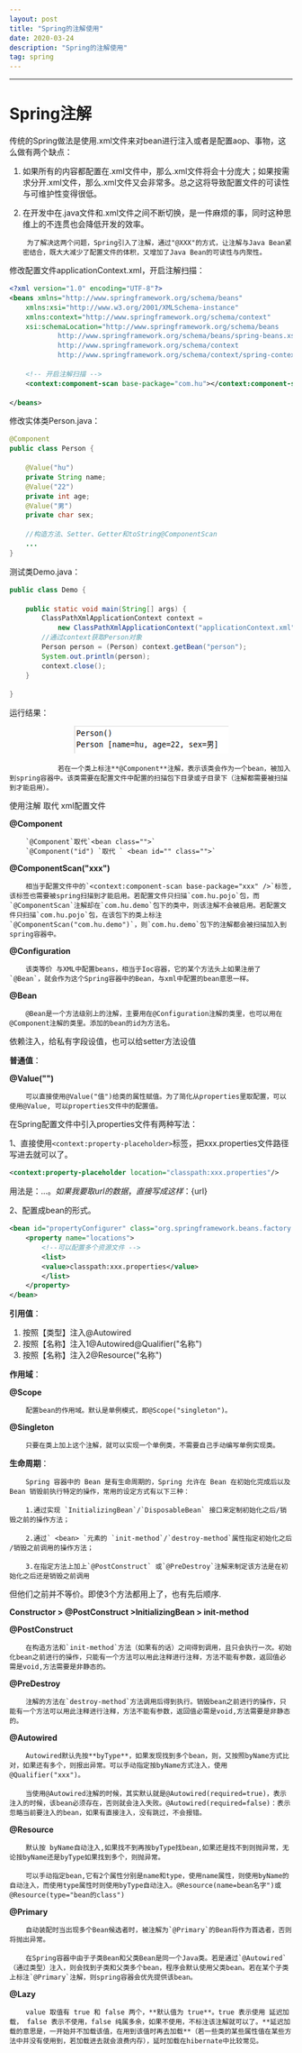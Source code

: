 ```yaml
---
layout: post
title: "Spring的注解使用"
date: 2020-03-24 
description: "Spring的注解使用"
tag: spring 
---
```


------

# **Spring注解**

传统的Spring做法是使用.xml文件来对bean进行注入或者是配置aop、事物，这么做有两个缺点：

1. 如果所有的内容都配置在.xml文件中，那么.xml文件将会十分庞大；如果按需求分开.xml文件，那么.xml文件又会非常多。总之这将导致配置文件的可读性与可维护性变得很低。
2. 在开发中在.java文件和.xml文件之间不断切换，是一件麻烦的事，同时这种思维上的不连贯也会降低开发的效率。

    	为了解决这两个问题，Spring引入了注解，通过"@XXX"的方式，让注解与Java Bean紧密结合，既大大减少了配置文件的体积，又增加了Java Bean的可读性与内聚性。

修改配置文件applicationContext.xml，开启注解扫描：

```xml
<?xml version="1.0" encoding="UTF-8"?>
<beans xmlns="http://www.springframework.org/schema/beans"
	xmlns:xsi="http://www.w3.org/2001/XMLSchema-instance"
	xmlns:context="http://www.springframework.org/schema/context"
	xsi:schemaLocation="http://www.springframework.org/schema/beans
			http://www.springframework.org/schema/beans/spring-beans.xsd
			http://www.springframework.org/schema/context 
            http://www.springframework.org/schema/context/spring-context.xsd">
            
	<!-- 开启注解扫描 -->
	<context:component-scan base-package="com.hu"></context:component-scan>
	
</beans>
```

修改实体类Person.java：

```java
@Component
public class Person {

	@Value("hu")
	private String name;
	@Value("22")
	private int age;
	@Value("男")
	private char sex;
    
    //构造方法、Setter、Getter和toString@ComponentScan
    ...
}
```

测试类Demo.java：

```java
public class Demo {

	public static void main(String[] args) {
		ClassPathXmlApplicationContext context = 
            new ClassPathXmlApplicationContext("applicationContext.xml");
		//通过context获取Person对象
		Person person = (Person) context.getBean("person");
		System.out.println(person);
		context.close();
	}

}
```

运行结果：

<div align="center">
	<img src="/images/posts/Spring的注解使用/@Value注入值.png" />  
</div> 

    			若在一个类上标注**@Component**注解，表示该类会作为一个bean，被加入到spring容器中。该类需要在配置文件中配置的扫描包下目录或子目录下（注解都需要被扫描到才能启用）。

使用注解 取代 xml配置文件

**@Component**

    	`@Component`取代`<bean class="">`
    	`@Component("id") `取代 ` <bean id="" class="">`

**@ComponentScan("xxx")**

    	相当于配置文件中的`<context:component-scan base-package="xxx" />`标签,该标签也需要被spring扫描到才能启用。若配置文件只扫描`com.hu.pojo`包，而`@ComponentScan`注解却在`com.hu.demo`包下的类中，则该注解不会被启用。若配置文件只扫描`com.hu.pojo`包，在该包下的类上标注`@ComponentScan("com.hu.demo")`，则`com.hu.demo`包下的注解都会被扫描加入到spring容器中。

**@Configuration**

    	该类等价 与XML中配置beans，相当于Ioc容器，它的某个方法头上如果注册了`@Bean`，就会作为这个Spring容器中的Bean，与xml中配置的bean意思一样。

**@Bean**

    	@Bean是一个方法级别上的注解，主要用在@Configuration注解的类里，也可以用在@Component注解的类里。添加的bean的id为方法名。

依赖注入，给私有字段设值，也可以给setter方法设值

**普通值**：

**@Value("")**

    	可以直接使用@Value("值")给类的属性赋值。为了简化从properties里取配置，可以使用@Value, 可以properties文件中的配置值。

在Spring配置文件中引入properties文件有两种写法：

1、直接使用`<context:property-placeholder>`标签，把xxx.properties文件路径写进去就可以了。

```xml
<context:property-placeholder location="classpath:xxx.properties"/>
```

用法是：${...} 。如果我要取url的数据，直接写成这样：${url}

2、配置成bean的形式。

```xml
<bean id="propertyConfigurer" class="org.springframework.beans.factory.config.PropertyPlaceholderConfigurer">
    <property name="locations">
        <!--可以配置多个资源文件 -->
        <list>
	    <value>classpath:xxx.properties</value>
        </list>
    </property>
</bean>
```

**引用值**：

1. 按照【类型】注入@Autowired
2. 按照【名称】注入1@Autowired@Qualifier("名称")
3. 按照【名称】注入2@Resource("名称")

**作用域**：

**@Scope**

    	配置bean的作用域。默认是单例模式，即@Scope("singleton")。

**@Singleton**

    	只要在类上加上这个注解，就可以实现一个单例类，不需要自己手动编写单例实现类。

**生命周期**：

    	Spring 容器中的 Bean 是有生命周期的，Spring 允许在 Bean 在初始化完成后以及 Bean 销毁前执行特定的操作，常用的设定方式有以下三种：

    	1.通过实现 `InitializingBean`/`DisposableBean` 接口来定制初始化之后/销毁之前的操作方法；

    	2.通过` <bean> `元素的 `init-method`/`destroy-method`属性指定初始化之后 /销毁之前调用的操作方法；

    	3.在指定方法上加上`@PostConstruct` 或`@PreDestroy`注解来制定该方法是在初始化之后还是销毁之前调用

但他们之前并不等价。即使3个方法都用上了，也有先后顺序.

**Constructor > @PostConstruct >InitializingBean > init-method**

**@PostConstruct**

    	在构造方法和`init-method`方法（如果有的话）之间得到调用，且只会执行一次。初始化bean之前进行的操作，只能有一个方法可以用此注释进行注释，方法不能有参数，返回值必需是void,方法需要是非静态的。

**@PreDestroy**

    	注解的方法在`destroy-method`方法调用后得到执行。销毁bean之前进行的操作，只能有一个方法可以用此注释进行注释，方法不能有参数，返回值必需是void,方法需要是非静态的。

**@Autowired**

    	Autowired默认先按**byType**，如果发现找到多个bean，则，又按照byName方式比对，如果还有多个，则报出异常。可以手动指定按byName方式注入，使用@Qualifier("xxx")。

    	当使用@Autowired注解的时候，其实默认就是@Autowired(required=true)，表示注入的时候，该bean必须存在，否则就会注入失败。@Autowired(required=false)：表示忽略当前要注入的bean，如果有直接注入，没有跳过，不会报错。

**@Resource**

    	默认按 byName自动注入,如果找不到再按byType找bean,如果还是找不到则抛异常，无论按byName还是byType如果找到多个，则抛异常。

    	可以手动指定bean,它有2个属性分别是name和type，使用name属性，则使用byName的自动注入，而使用type属性时则使用byType自动注入。@Resource(name=bean名字")或@Resource(type="bean的class")

**@Primary**

    	自动装配时当出现多个Bean候选者时，被注解为`@Primary`的Bean将作为首选者，否则将抛出异常。

    	在Spring容器中由于子类Bean和父类Bean是同一个Java类。若是通过`@Autowired`（通过类型）注入，则会找到子类和父类多个bean，程序会默认使用父类bean。若在某个子类上标注`@Primary`注解，则spring容器会优先提供该bean。

**@Lazy**

    	value 取值有 true 和 false 两个，**默认值为 true**。true 表示使用 延迟加载， false 表示不使用，false 纯属多余，如果不使用，不标注该注解就可以了。**延迟加载的意思是，一开始并不加载该值，在用到该值时再去加载**（若一些类的某些属性值在某些方法中并没有使用到，若加载进去就会浪费内存），延时加载在hibernate中比较常见。


